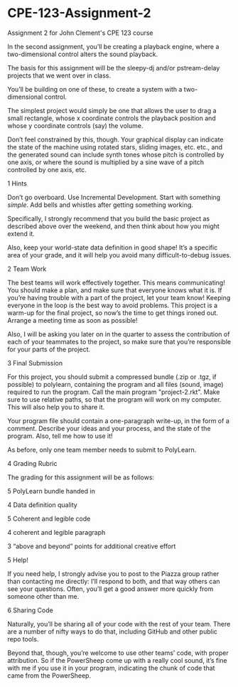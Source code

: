 # CPE-123-Assignment-2
Assignment 2 for John Clement's CPE 123 course 

In the second assignment, you’ll be creating a playback engine, where a two-dimensional control alters the sound playback.

The basis for this assignment will be the sleepy-dj and/or pstream-delay projects that we went over in class.

You’ll be building on one of these, to create a system with a two-dimensional control.

The simplest project would simply be one that allows the user to drag a small rectangle, whose x coordinate controls the playback position and whose y coordinate controls (say) the volume.

Don’t feel constrained by this, though. Your graphical display can indicate the state of the machine using rotated stars, sliding images, etc. etc., and the generated sound can include synth tones whose pitch is controlled by one axis, or where the sound is multiplied by a sine wave of a pitch controlled by one axis, etc.

1 Hints

Don’t go overboard. Use Incremental Development. Start with something *simple*. Add bells and whistles after getting something working.

Specifically, I strongly recommend that you build the basic project as described above over the weekend, and then think about how you might extend it.

Also, keep your world-state data definition in good shape! It’s a specific area of your grade, and it will help you avoid many difficult-to-debug issues.

2 Team Work

The best teams will work effectively together. This means communicating! You should make a plan, and make sure that everyone knows what it is. If you’re having trouble with a part of the project, let your team know! Keeping everyone in the loop is the best way to avoid problems. This project is a warm-up for the final project, so now’s the time to get things ironed out. Arrange a meeting time as soon as possible!

Also, I will be asking you later on in the quarter to assess the contribution of each of your teammates to the project, so make sure that you’re responsible for your parts of the project.

3 Final Submission

For this project, you should submit a compressed bundle (.zip or .tgz, if possible) to polylearn, containing the program and all files (sound, image) required to run the program. Call the main program "project-2.rkt". Make sure to use relative paths, so that the program will work on my computer. This will also help you to share it.

Your program file should contain a one-paragraph write-up, in the form of a comment. Describe your ideas and your process, and the state of the program. Also, tell me how to use it!

As before, only one team member needs to submit to PolyLearn.

4 Grading Rubric

The grading for this assignment will be as follows:

5 PolyLearn bundle handed in

4 Data definition quality

5 Coherent and legible code

4 coherent and legible paragraph

3 “above and beyond” points for additional creative effort

5 Help!

If you need help, I strongly advise you to post to the Piazza group rather than contacting me directly: I’ll respond to both, and that way others can see your questions. Often, you’ll get a good answer more quickly from someone other than me.

6 Sharing Code

Naturally, you’ll be sharing all of your code with the rest of your team. There are a number of nifty ways to do that, including GitHub and other public repo tools.

Beyond that, though, you’re welcome to use other teams’ code, with proper attribution. So if the PowerSheep come up with a really cool sound, it’s fine with me if you use it in your program, indicating the chunk of code that came from the PowerSheep.
